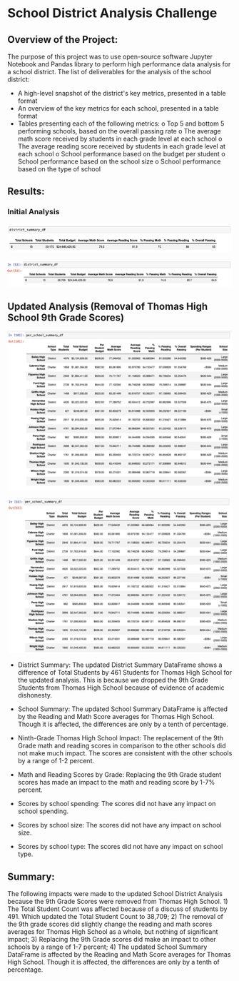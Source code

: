 # School District Analysis Challenge

## Overview of the Project:
The purpose of this project was to use open-source software Jupyter Notebook and Pandas library to perform high performance data analysis for a school district.  The list of deliverables for the analysis of the school district:

-	A high-level snapshot of the district's key metrics, presented in a table format
-	An overview of the key metrics for each school, presented in a table format
-	Tables presenting each of the following metrics:
        o	Top 5 and bottom 5 performing schools, based on the overall passing rate
        o	The average math score received by students in each grade level at each school
        o	The average reading score received by students in each grade level at each school
        o	School performance based on the budget per student
        o	School performance based on the school size 
        o	School performance based on the type of school

## Results:

### Initial Analysis
![District_Summary_Initial_Analysis](https://github.com/doloresbryant83/School_District_Analysis/blob/main/District_Summary_Initial_Analysis.png)

![District_Summary_Updated_Analysis](https://github.com/doloresbryant83/School_District_Analysis/blob/main/District_Summary_Updated_Analysis.png)

## Updated Analysis (Removal of Thomas High School 9th Grade Scores)
![School_Summary_Initial_Analysis](https://github.com/doloresbryant83/School_District_Analysis/blob/main/School_Summary_Initial%20Analysis.png)

![School_Summary_Updated_Analysis](https://github.com/doloresbryant83/School_District_Analysis/blob/main/School_Summary_Updated_Analysis.png)

-	District Summary: The updated District Summary DataFrame shows a difference of Total Students by 461 Students for Thomas High School for the updated analysis.  This is because we dropped the 9th Grade Students from Thomas High School because of evidence of academic dishonesty.

-	School Summary: The updated School Summary DataFrame is affected by the Reading and Math Score averages for Thomas High School. Though it is affected, the differences are only by a tenth of percentage.

-	Ninth-Grade Thomas High School Impact: The replacement of the 9th Grade math and reading scores in comparison to the other schools did not make much impact.  The scores are consistent with the other schools by a range of 1-2 percent.

-	Math and Reading Scores by Grade: Replacing the 9th Grade student scores has made an impact to the math and reading score by 1-7% percent.

-	Scores by school spending: The scores did not have any impact on school spending.

-	Scores by school size: The scores did not have any impact on school size.

-	Scores by school type: The scores did not have any impact on school type.


## Summary: 
The following impacts were made to the updated School District Analysis because the 9th Grade Scores were removed from Thomas High School. 1) The Total Student Count was affected because of a discuss of students by 491.  Which updated the Total Student Count to 38,709; 2) The removal of the 9th grade scores did slightly change the reading and math scores averages for Thomas High School as a whole, but nothing of significant impact; 3) Replacing the 9th Grade scores did make an impact to other schools by a range of 1-7 percent; 4) The updated School Summary DataFrame is affected by the Reading and Math Score averages for Thomas High School. Though it is affected, the differences are only by a tenth of percentage.
